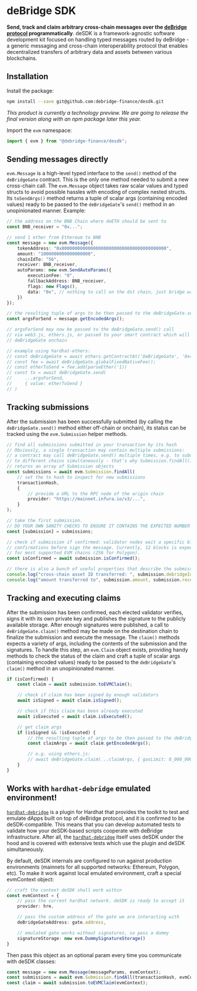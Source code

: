 # deBridge SDK

**Send, track and claim arbitrary cross-chain messages over the [deBridge protocol](https://debridge.finance)  programmatically**. deSDK is a framework-agnostic software development kit focused on handling typed messages routed by deBridge - a generic messaging and cross-chain interoperability protocol that enables decentralized transfers of arbitrary data and assets between various blockchains.

## Installation

Install the package:

```bash
npm install --save git@github.com:debridge-finance/desdk.git
```

*This product is currently a technology preview. We are going to release the final version along with an npm package later this year.*


Import the `evm` namespace:

```ts
import { evm } from "@debridge-finance/desdk";
```

## Sending messages directly

`evm.Message` is a high-level typed interface to the `send()` method of the `deBridgeGate` contract. This is the only one method needed to submit a new cross-chain call. The `evm.Message` object takes raw scalar values and typed structs to avoid possible hassles with encoding of complex nested structs. Its `toSendArgs()` method returns a tuple of scalar args (containing encoded values) ready to be passed to the `deBridgeGate`'s `send()` method in an unopinionated manner. Example:

```ts
// the address on the BNB Chain where deETH should be sent to
const BNB_receiver = "0x...";

// send 1 ether from Ethereum to BNB
const message = new evm.Message({
    tokenAddress: "0x0000000000000000000000000000000000000000",
    amount: "1000000000000000000",
    chainIdTo: "56",
    receiver: BNB_receiver,
    autoParams: new evm.SendAutoParams({
        executionFee: "0",
        fallbackAddress: BNB_receiver,
        flags: new Flags(),
        data: "0x", // nothing to call on the dst chain, just bridge wrapped ether
    })
});

// the resulting tuple of args to be then passed to the deBridgeGate.send() method
const argsForSend = message.getEncodedArgs();

// argsForSend may now be passed to the deBridgeGate.send() call
// via web3.js, ethers.js, or passed to your smart contract which will call
// deBridgeGate onchain

// example using hardhat-ethers:
// const deBridgeGate = await ethers.getContractAt('DeBridgeGate', '0x43dE2d77BF8027e25dBD179B491e8d64f38398aA);
// const fee = await deBridgeGate.globalFixedNativeFee();
// const etherToSend = fee.add(parseEther('1))
// const tx = await deBridgeGate.send(
//     ...argsForSend,
//     { value: etherToSend }
// )
```

## Tracking submissions

After the submission has been successfully submitted (by calling the `deBridgeGate.send()` method either off-chain or onchain), its status can be tracked using the `evm.Submission` helper methods.

```ts
// find all submissions submitted in your transaction by its hash
// Obviously, a single transaction may contain multiple submissions:
// a contract may call deBridgeGate.send() multiple times, e.g. to submit data
// to different chains simultaneously - that's why Submission.findAll()
// returns an array of Submission objects
const submissions = await evm.Submission.findAll(
    // set the tx hash to inspect for new submissions
    transactionHash,
    {
        // provide a URL to the RPC node of the origin chain
        provider: "https://mainnet.infura.io/v3/...",
    }
);

// take the first submission.
// DO YOUR OWN SANITY CHECKS TO ENSURE IT CONTAINS THE EXPECTED NUMBER OF SUBMISSIONS
const [submission] = submissions;

// check if submission if confirmed: validator nodes wait a specific block
// confirmations before sign the message. Currently, 12 blocks is expected
// for most supported EVM chains (256 for Polygon).
const isConfirmed = await submission.isConfirmed();

// there is also a bunch of useful properties that describe the submission, e.g.
console.log("cross-chain asset ID transferred: ", submission.debridgeId)
console.log("amount transferred to", submission.amount, submission.receiver)
```

## Tracking and executing claims

After the submission has been confirmed, each elected validator verifies, signs it with its own private key and publishes the signature to the publicly available storage. After enough signatures were published, a call to `deBridgeGate.claim()` method may be made on the destination chain to finalize the submission and execute the message. The `claim()` methods expects a variety of args, including the contents of the submission and the signatures. To handle this step, an `evm.Claim` object exists, providing handy methods to check the status of the claim and craft a tuple of scalar args (containing encoded values) ready to be passed to the `deBridgeGate`'s `claim()` method in an unopinionated manner.

```ts
if (isConfirmed) {
    const claim = await submission.toEVMClaim();

    // check if claim has been signed by enough validators
    await isSigned = await claim.isSigned();

    // check if this claim has been already executed
    await isExecuted = await claim.isExecuted();

    // get claim args
    if (isSigned && !isExecuted) {
        // the resulting tuple of args to be then passed to the deBridgeGate.claim() method
        const claimArgs = await claim.getEncodedArgs();

        // e.g. using ethers.js:
        // await deBridgeGate.claim(...claimArgs, { gasLimit: 8_000_000 });
    }
}
```

## Works with `hardhat-debridge` emulated environment!

[`hardhat-debridge`](https://github.com/debridge-finance/hardhat-debridge) is a plugin for Hardhat that provides the toolkit to test and emulate dApps built on top of deBridge protocol, and it is confirmed to be deSDK-compatible. This means that you can develop automated tests to validate how your deSDK-based scripts cooperate with deBridge infrastructure. After all, the [`hardhat-debridge`](https://github.com/debridge-finance/hardhat-debridge) itself uses deSDK under the hood and is covered with extensive tests which use the plugin and deSDK simultaneously.

By default, deSDK internals are configured to run against production environments (mainnets for all supported networks: Ethereum, Polygon, etc). To make it work against local emulated environment, craft a special evmContext object:

```ts
// craft the context deSDK shall work within
const evmContext = {
    // pass the current hardhat network. deSDK is ready to accept it
    provider: hre,

    // pass the custom address of the gate we are interacting with
    deBridgeGateAddress: gate.address,

    // emulated gate works without signatures, so pass a dummy
    signatureStorage: new evm.DummySignatureStorage()
}
```

Then pass this object as an optional param every time you communicate with deSDK classes:

```ts
const message = new evm.Message(messageParams, evmContext);
const submissions = await evm.Submission.findAll(transactionHash, evmContext);
const claim = await submission.toEVMClaim(evmContext);
```